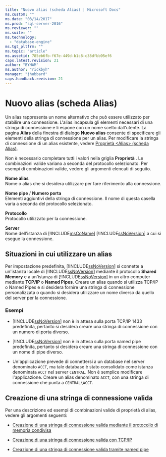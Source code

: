 ```yaml
---
title: "Nuovo alias (scheda Alias) | Microsoft Docs"
ms.custom: ""
ms.date: "03/14/2017"
ms.prod: "sql-server-2016"
ms.reviewer: ""
ms.suite: ""
ms.technology: 
  - "database-engine"
ms.tgt_pltfrm: ""
ms.topic: "article"
ms.assetid: 785eb6fb-f67e-449d-b1c8-c38dfbb95ef6
caps.latest.revision: 21
author: "BYHAM"
ms.author: "rickbyh"
manager: "jhubbard"
caps.handback.revision: 21
---
```

# Nuovo alias (scheda Alias)
  Un alias rappresenta un nome alternativo che può essere utilizzato per stabilire una connessione. L'alias incapsula gli elementi necessari di una stringa di connessione e li espone con un nome scelto dall'utente. La pagina **Alias** della finestra di dialogo **Nuovo alias** consente di specificare gli elementi della stringa di connessione per un alias. Per modificare la stringa di connessione di un alias esistente, vedere [Proprietà &#60;Alias&#62; &#40;scheda Alias&#41;](../../tools/configuration-manager/alias-properties-alias-tab.md).  
  
 Non è necessario completare tutti i valori nella griglia **Proprietà** . Le combinazioni valide variano a seconda del protocollo selezionato. Per esempi di combinazioni valide, vedere gli argomenti elencati di seguito.  
  
 **Nome alias**  
 Nome o alias che si desidera utilizzare per fare riferimento alla connessione.  
  
 **Nome pipe** / **Numero porta**  
 Elementi aggiuntivi della stringa di connessione. Il nome di questa casella varia a seconda del protocollo selezionato.  
  
 **Protocollo**  
 Protocollo utilizzato per la connessione.  
  
 **Server**  
 Nome dell'istanza di [!INCLUDE[msCoName](../../includes/msconame-md.md)] [!INCLUDE[ssNoVersion](../../includes/ssnoversion-md.md)] a cui si esegue la connessione.  
  
## Situazioni in cui utilizzare un alias  
 Per impostazione predefinita, [!INCLUDE[ssNoVersion](../../includes/ssnoversion-md.md)] si connette a un'istanza locale di [!INCLUDE[ssNoVersion](../../includes/ssnoversion-md.md)] mediante il protocollo **Shared Memory** e a un'istanza di [!INCLUDE[ssNoVersion](../../includes/ssnoversion-md.md)] in un altro computer mediante **TCP/IP** o **Named Pipes**. Creare un alias quando si utilizza TCP/IP o Named Pipes e si desidera fornire una stringa di connessione personalizzata o quando si desidera utilizzare un nome diverso da quello del server per la connessione.  
  
### Esempi  
  
-   [!INCLUDE[ssNoVersion](../../includes/ssnoversion-md.md)] non è in attesa sulla porta TCP/IP 1433 predefinita, pertanto si desidera creare una stringa di connessione con un numero di porta diverso.  
  
-   [!INCLUDE[ssNoVersion](../../includes/ssnoversion-md.md)] non è in attesa sulla porta named pipe predefinita, pertanto si desidera creare una stringa di connessione con un nome di pipe diverso.  
  
-   Un'applicazione prevede di connettersi a un database nel server denominato `ACCT`, ma tale database è stato consolidato come istanza denominata `ACCT` nel server `CENTRAL`. Non è semplice modificare l'applicazione. Creare un alias denominato `ACCT`, con una stringa di connessione che punta a `CENTRAL\ACCT`.  
  
## Creazione di una stringa di connessione valida  
 Per una descrizione ed esempi di combinazioni valide di proprietà di alias, vedere gli argomenti seguenti:  
  
-   [Creazione di una stringa di connessione valida mediante il protocollo di memoria condivisa](../../tools/configuration-manager/creating-a-valid-connection-string-using-shared-memory-protocol.md)  
  
-   [Creazione di una stringa di connessione valida con TCP/IP](../../tools/configuration-manager/creating-a-valid-connection-string-using-tcp-ip.md)  
  
-   [Creazione di una stringa di connessione valida tramite named pipe](../Topic/Creating%20a%20Valid%20Connection%20String%20Using%20Named%20Pipes.md)  
  
  